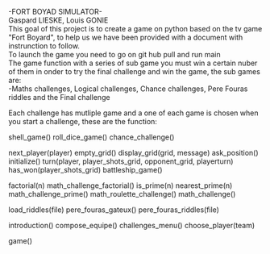 -FORT BOYAD SIMULATOR-                                                                                                    
Gaspard LIESKE, Louis GONIE                                                                                               
This goal of this project is to create a game on python based on the tv game "Fort Boyard", to help us we have been provided with a document with instrunction to follow.                                                                     
To launch the game you need to go on git hub pull and run main                                                            
The game function with a series of sub game you must win a certain nuber of them in onder to try the final challenge and win the game, the sub games are:                                                                                     
  -Maths challenges, Logical challenges, Chance challenges, Pere Fouras riddles and the Final challenge

Each challenge has mutliple game and a one of each game is chosen when you start a challenge, these are the function:

shell_game()
roll_dice_game()
chance_challenge()

next_player(player)
empty_grid()
display_grid(grid, message)
ask_position()
initialize()
turn(player, player_shots_grid, opponent_grid, playerturn)
has_won(player_shots_grid)
battleship_game()

factorial(n)
math_challenge_factorial()
is_prime(n)
nearest_prime(n)
math_challenge_prime()
math_roulette_challenge()
math_challenge()

load_riddles(file)
pere_fouras_gateux()
pere_fouras_riddles(file)

introduction()
compose_equipe()
challenges_menu()
choose_player(team)

game()
